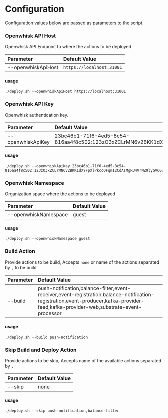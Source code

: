 # Configuration

Configuration values below are passed as parameters to the script.

### Openwhisk API Host

Openwhisk API Endpoint to where the actions to be deployed

| Parameter | Default Value |
| :--- | :--- |
| --openwhiskApiHost | `https://localhost:31001` |

#### usage

```text
./deploy.sh --openwhiskApiHost https://localhost:31001
```

### 

### Openwhisk API Key

Openwhisk authentication key.

| Parameter | Default Value |
| :--- | :--- |
| --openwhiskApiKey | 23bc46b1-71f6-4ed5-8c54-816aa4f8c502:123zO3xZCLrMN6v2BKK1dXYFpXlPkccOFqm12CdAsMgRU4VrNZ9lyGVCGuMDGIwP |

#### usage

```text
./deploy.sh --openwhiskApiKey 23bc46b1-71f6-4ed5-8c54-816aa4f8c502:123zO3xZCLrMN6v2BKK1dXYFpXlPkccOFqm12CdAsMgRU4VrNZ9lyGVCGuMDGIwP
```

### 

### Openwhisk Namespace

Organization space where the actions to be deployed

| Parameter | Default Value |
| :--- | :--- |
| --openwhiskNamespace | guest |

#### usage

```text
./deploy.sh --openwhiskNamespace guest
```

###

### Build Action

Provide actions to be build, Accepts `none` or name of the actions separated by `,` to be build

| Parameter | Default Value |
| :--- | :--- |
| --build | push-notification,balance-filter,event-receiver,event-registration,balance-notification-registration,event-producer,kafka-provider-feed,kafka-provider-web,substrate-event-processor |

#### usage

```text
./deploy.sh --build push-notification
```

### Skip Build and Deploy Action

Provide actions to be skip, Accepts name of the available actions separated by `,`

| Parameter | Default Value |
| :--- | :--- |
| --skip | none |

#### usage

```text
./deploy.sh --skip push-notification,balance-filter
```